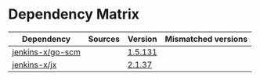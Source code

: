 # Dependency Matrix

Dependency | Sources | Version | Mismatched versions
---------- | ------- | ------- | -------------------
[jenkins-x/go-scm](https://github.com/jenkins-x/go-scm) |  | [1.5.131]() | 
[jenkins-x/jx](https://github.com/jenkins-x/jx) |  | [2.1.37](https://github.com/jenkins-x/jx/releases/tag/v2.1.37) | 
